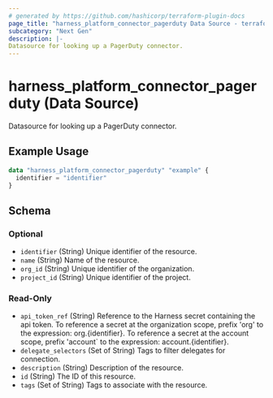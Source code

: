 ```yaml
---
# generated by https://github.com/hashicorp/terraform-plugin-docs
page_title: "harness_platform_connector_pagerduty Data Source - terraform-provider-harness"
subcategory: "Next Gen"
description: |-
Datasource for looking up a PagerDuty connector.
---
```


# harness_platform_connector_pagerduty (Data Source)

Datasource for looking up a PagerDuty connector.

## Example Usage

```terraform
data "harness_platform_connector_pagerduty" "example" {
  identifier = "identifier"
}
```

<!-- schema generated by tfplugindocs -->
## Schema

### Optional

- `identifier` (String) Unique identifier of the resource.
- `name` (String) Name of the resource.
- `org_id` (String) Unique identifier of the organization.
- `project_id` (String) Unique identifier of the project.

### Read-Only

- `api_token_ref` (String) Reference to the Harness secret containing the api token. To reference a secret at the organization scope, prefix 'org' to the expression: org.{identifier}. To reference a secret at the account scope, prefix 'account` to the expression: account.{identifier}.
- `delegate_selectors` (Set of String) Tags to filter delegates for connection.
- `description` (String) Description of the resource.
- `id` (String) The ID of this resource.
- `tags` (Set of String) Tags to associate with the resource.


